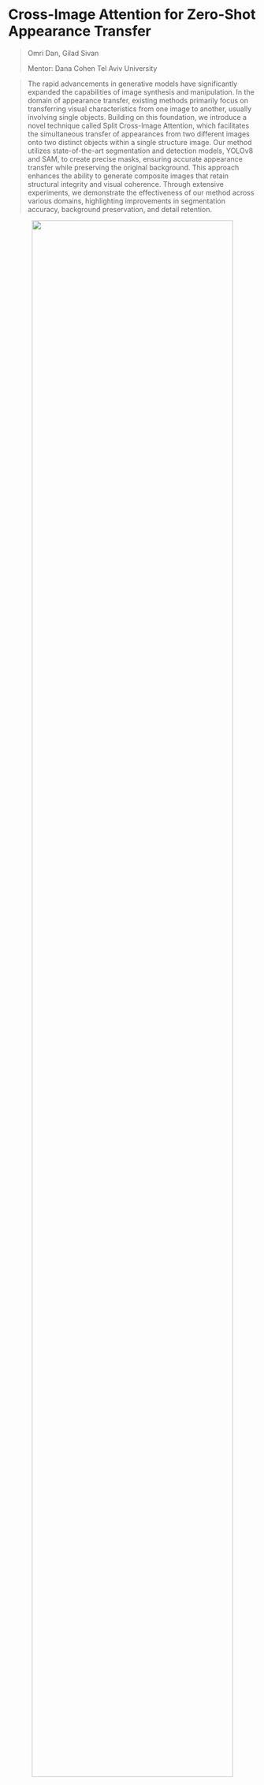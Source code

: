 # Cross-Image Attention for Zero-Shot Appearance Transfer

> Omri Dan, Gilad Sivan
>
>
> Mentor: Dana Cohen
> Tel Aviv University  

>
> The rapid advancements in generative models have significantly expanded the capabilities of image synthesis and manipulation. In the domain of appearance transfer, existing methods primarily focus on transferring visual characteristics from one image to another, usually involving single objects. Building on this foundation, we introduce a novel technique called Split Cross-Image Attention, which facilitates the simultaneous transfer of appearances from two different images onto two distinct objects within a single structure image. Our method utilizes state-of-the-art segmentation and detection models, YOLOv8 and SAM, to create precise masks, ensuring accurate appearance transfer while preserving the original background. This approach enhances the ability to generate composite images that retain structural integrity and visual coherence. Through extensive experiments, we demonstrate the effectiveness of our method across various domains, highlighting improvements in segmentation accuracy, background preservation, and detail retention.


<p align="center">
<img src=![splitAttnExample](https://github.com/OmriDan/image_composition_diffusion/assets/73032331/24f1ec74-8321-441f-9027-69a7c89d1c27) width="90%"/
>  
<br>
Given three images—a source structure image with two objects and two appearance images—our method generates a new image that retains the original background while the two objects adopt the appearances from the respective appearance images.
</p>


## Description  
Official implementation of our SplitAttention mechanism.


## Environment
Our code builds on the requirement of the `diffusers` library. To set up their environment, please run:
```
conda env create -f environment/environment.yaml
conda activate cross_image
```

## Usage  
<p align="center">
<img src="docs/general_results.jpg" width="90%"/>  
<br>
Sample appearance transfer results obtained by our cross-image attention technique.
</p>

To generate an image, you can simply run the `run.py` script. For example,
```
python run.py \
--app1_image_path /path/to/appearance1/image.png \
--app2_image_path /path/to/appearance1/image.png \
--struct_image_path /path/to/structure/image.png \
--output_path /path/to/output/images.png \
--domain_name [domain the objects are taken from (e.g., animal, building)] \
--use_masked_adain True \
--contrast_strength 1.67 \
--swap_guidance_scale 3.5 \
```
Notes:
- To perform the inversion, if no prompt is specified explicitly, we will use the prompt `"A photo of a [domain_name]"`
- If `--use_masked_adain` is set to `True` (its default value), then `--domain_name` must be given in order 
  to compute the masks using the self-segmentation technique.
  - In cases where the domains are not well-defined, you can also set `--use_masked_adain` to `False` and 
    no `domain_name` is required.
- You can set `--load_latents` to `True` to load the latents from a file instead of inverting the input images every time. 
  - This is useful if you want to generate multiple images with the same structure but different appearances.


## Acknowledgements 
This code builds on the code of 
This code was a part of a Deep Learning course final project, under the guidance of Prof. Raja Geris.

We'd like to thank Dana Cohen, Daniel Garibi and Romario Zarik for their contribution.

This code builds on the code from the Cross-Image Attention for Zero-Shot Appearance Transfer paper [cross_image_attention](https://github.com/garibida/cross-image-attention).
